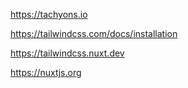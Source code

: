 https://tachyons.io

https://tailwindcss.com/docs/installation

https://tailwindcss.nuxt.dev

https://nuxtjs.org
